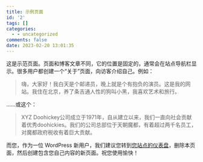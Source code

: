 ```yaml
---
title: 示例页面
id: '2'
tags: []
categories:
  - - uncategorized
comments: false
date: 2023-02-20 13:01:35
---
```


这是示范页面。页面和博客文章不同，它的位置是固定的，通常会在站点导航栏显示。很多用户都创建一个“关于”页面，向访客介绍自己。例如：

> 嗨，大家好！我白天是个邮递员，晚上就是个有抱负的演员。这是我的网站。我住在北京，养了条吉通人性的狗叫小黑，我喜欢艺术和旅行。

……或这个：

> XYZ Doohickey公司成立于1971年，自从建立以来，我们一直向社会贡献着优秀doohickies。我们的公司总部位于天朝魔都，有着超过两千名员工，对魔都政府税收有着巨大贡献。

而您，作为一位 WordPress 新用户，我们建议您转到[您站点的仪表盘](https://www.ucu520.top/wp-admin/)，删除本页面，然后创建包含您自己内容的新页面。祝您使用愉快！